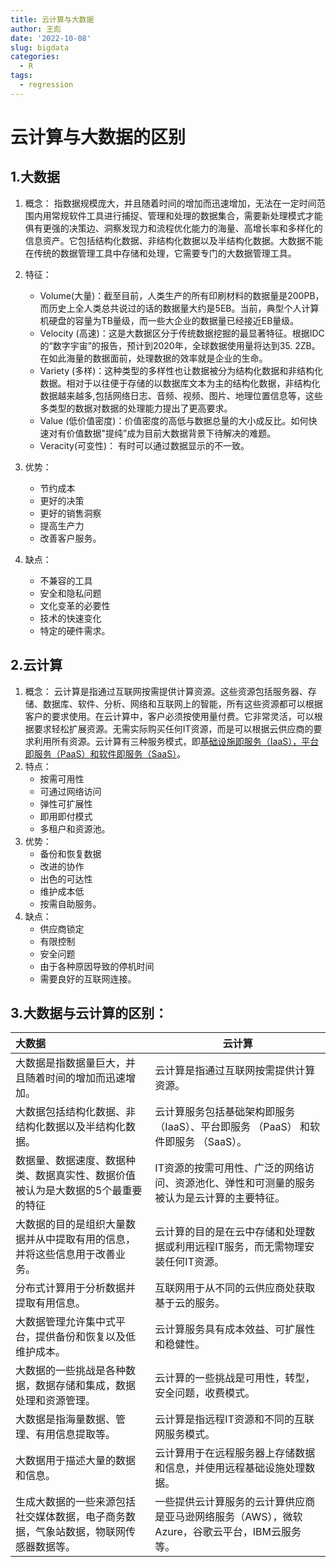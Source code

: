```yaml
---
title: 云计算与大数据
author: 王彪
date: '2022-10-08'
slug: bigdata
categories:
  - R
tags:
  - regression
---
```



# 				云计算与大数据的区别

## 1.大数据

1. 概念： 指数据规模庞大，并且随着时间的增加而迅速增加，无法在一定时间范围内用常规软件工具进行捕捉、管理和处理的数据集合，需要新处理模式才能俱有更强的决策边、洞察发现力和流程优化能力的海量、高增长率和多样化的信息资产。它包括结构化数据、非结构化数据以及半结构化数据。大数据不能在传统的数据管理工具中存储和处理，它需要专门的大数据管理工具。 

2. 特征：

   - Volume(大量)：截至目前，人类生产的所有印刷材料的数据量是200PB，而历史上全人类总共说过的话的数据量大约是5EB。当前，典型个人计算机硬盘的容量为TB量级，而一些大企业的数据量已经接近EB量级。
   - Velocity (高速)：这是大数据区分于传统数据挖掘的最显著特征。根据IDC的“数字宇宙”的报告，预计到2020年，全球数据使用量将达到35. 2ZB。在如此海量的数据面前，处理数据的效率就是企业的生命。
   - Variety (多样)：这种类型的多样性也让数据被分为结构化数据和非结构化数据。相对于以往便于存储的以数据库文本为主的结构化数据，非结构化数据越来越多,包括网络日志、音频、视频、图片、地理位置信息等，这些多类型的数据对数据的处理能力提出了更高要求。
   - Value (低价值密度)：价值密度的高低与数据总量的大小成反比。如何快速对有价值数据"提纯”成为目前大数据背景下待解决的难题。
   - Veracity(可变性)： 有时可以通过数据显示的不一致。

3. 优势：

   - 节约成本
   - 更好的决策
   - 更好的销售洞察
   - 提高生产力
   - 改善客户服务。

4. 缺点：

   - 不兼容的工具
   - 安全和隐私问题
   - 文化变革的必要性
   - 技术的快速变化
   - 特定的硬件需求。

   

   

## 2.云计算

1. 概念： 云计算是指通过互联网按需提供计算资源。这些资源包括服务器、存储、数据库、软件、分析、网络和互联网上的智能，所有这些资源都可以根据客户的要求使用。在云计算中，客户必须按使用量付费。它非常灵活，可以根据要求轻松扩展资源。无需实际购买任何IT资源，而是可以根据云供应商的要求利用所有资源。云计算有三种服务模式，即[基础设施即服务（IaaS），平台即服务（PaaS）和软件即服务（SaaS）](https://www.geeksforgeeks.org/cloud-based-services/)。 
2. 特点：
   - 按需可用性
   - 可通过网络访问
   - 弹性可扩展性
   - 即用即付模式
   - 多租户和资源池。
3. 优势：
   - 备份和恢复数据
   - 改进的协作
   - 出色的可达性
   - 维护成本低
   - 按需自助服务。
4. 缺点：
   - 供应商锁定
   - 有限控制
   - 安全问题
   - 由于各种原因导致的停机时间
   - 需要良好的互联网连接。

## 3.大数据与云计算的区别：

| 大数据                                                       | 云计算                                                       |
| :----------------------------------------------------------- | ------------------------------------------------------------ |
| 大数据是指数据量巨大，并且随着时间的增加而迅速增加。         | 云计算是指通过互联网按需提供计算资源。                       |
| 大数据包括结构化数据、非结构化数据以及半结构化数据。         | 云计算服务包括基础架构即服务 （IaaS）、平台即服务 （PaaS） 和软件即服务 （SaaS）。 |
| 数据量、数据速度、数据种类、数据真实性、数据价值被认为是大数据的5个最重要的特征 | IT资源的按需可用性、广泛的网络访问、资源池化、弹性和可测量的服务被认为是云计算的主要特征。 |
| 大数据的目的是组织大量数据并从中提取有用的信息，并将这些信息用于改善业务。 | 云计算的目的是在云中存储和处理数据或利用远程IT服务，而无需物理安装任何IT资源。 |
| 分布式计算用于分析数据并提取有用信息。                       | 互联网用于从不同的云供应商处获取基于云的服务。               |
| 大数据管理允许集中式平台，提供备份和恢复以及低维护成本。     | 云计算服务具有成本效益、可扩展性和稳健性。                   |
| 大数据的一些挑战是各种数据，数据存储和集成，数据处理和资源管理。 | 云计算的一些挑战是可用性，转型，安全问题，收费模式。         |
| 大数据是指海量数据、管理、有用信息提取等。                   | 云计算是指远程IT资源和不同的互联网服务模式。                 |
| 大数据用于描述大量的数据和信息。                             | 云计算用于在远程服务器上存储数据和信息，并使用远程基础设施处理数据。 |
| 生成大数据的一些来源包括社交媒体数据，电子商务数据，气象站数据，物联网传感器数据等。 | 一些提供云计算服务的云计算供应商是亚马逊网络服务（AWS），微软Azure，谷歌云平台，IBM云服务等。 |

